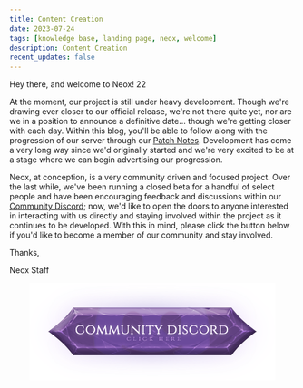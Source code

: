 ```yaml
---
title: Content Creation
date: 2023-07-24
tags: [knowledge base, landing page, neox, welcome]
description: Content Creation
recent_updates: false
---
```

Hey there, and welcome to Neox! 22

At the moment, our project is still under heavy development. Though we're drawing ever closer to our official release, we're not there quite yet, nor are we in a position to announce a definitive date... though we're getting closer with each day. Within this blog, you'll be able to follow along with the progression of our server through our <a href="https://blog.neox.ps/updates/">Patch Notes</a>. Development has come a very long way since we'd originally started and we're very excited to be at a stage where we can begin advertising our progression.


Neox, at conception, is a very community driven and focused project. Over the last while, we've been running a closed beta for a handful of select people and have been encouraging feedback and discussions within our <a href="https://discord.gg/wte39wtBDB">Community Discord</a>; now, we'd like to open the doors to anyone interested in interacting with us directly and staying involved within the project as it continues to be developed. With this in mind, please click the button below if you'd like to become a member of our community and stay involved. 

Thanks,

Neox Staff

<center><a href="https://discord.gg/wte39wtBDB"><img src="/assets/img/JoinDiscord.png"></a></center>


